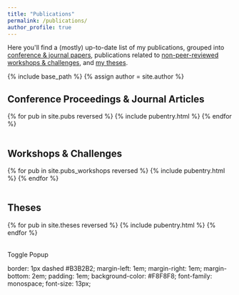 ```yaml
---
title: "Publications"
permalink: /publications/
author_profile: true
---
```


Here you'll find a (mostly) up-to-date list of my publications, grouped into [conference & journal papers](#cjproc), publications related to [non-peer-reviewed workshops & challenges](#chg), and [my theses](#theses).

{% include base_path %}
{% assign author = site.author %}

<h2 id="cjproc" class="pubheader">Conference Proceedings &amp; Journal Articles</h2>
<table class="pubtable">
  <tbody>
    {% for pub in site.pubs reversed %}
      {% include pubentry.html %}
    {% endfor %}
  </tbody>
</table>

<h2 id="chg" class="pubheader">Workshops &amp; Challenges</h2>
<table class="pubtable">
  <tbody>
    {% for pub in site.pubs_workshops reversed %}
      {% include pubentry.html %}
    {% endfor %}
  </tbody>
</table>


<h2 id="theses" class="pubheader">Theses</h2>
<table class="pubtable">
  <tbody>
    {% for pub in site.theses reversed %}
      {% include pubentry.html %}
    {% endfor %}
  </tbody>
</table>

<div class="bibpopup" onclick="toggleBibPopup()">Toggle Popup
  <span class="bibpopuptext" id="bib-somekey">
  <p>
      border: 1px dashed #B3B2B2;
    margin-left: 1em;
    margin-right: 1em;
    margin-bottom: 2em;
    padding: 1em;
    background-color: #F8F8F8;
    font-family: monospace;
    font-size: 13px;
    </p>
  </span>
</div>

<script>
// When the user clicks on div, open the popup
function toggleBibPopup() {
  var popup = document.getElementById("bib-somekey");
  popup.classList.toggle("show");
}
</script>